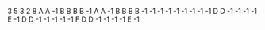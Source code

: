 3
5 3 2
8
A A -1 B B B B -1
A A -1 B B B B -1
-1 -1 -1 -1 -1 -1 -1 -1
D D -1 -1 -1 -1 E -1
D D -1 -1 -1 -1 -1 F
D D -1 -1 -1 -1 E -1